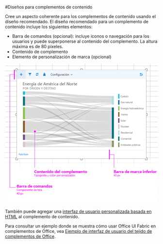 #Diseños para complementos de contenido

Cree un aspecto coherente para los complementos de contenido usando el diseño recomendado. El diseño recomendado para un complemento de contenido incluye los siguientes elementos: 

- Barra de comandos (opcional): incluye iconos o navegación para los usuarios y puede superponerse al contenido del complemento. La altura máxima es de 80 píxeles.
- Contenido de complemento
- Elemento de personalización de marca (opcional)

![Diseño de un complemento de contenido, contenido y una barra de comandos](../../../images/layouts_content_v0.02.png)

También puede agregar una [interfaz de usuario personalizada basada en HTML](ui-elements.md#custom-HTML-based-UI) al complemento de contenido.

Para consultar un ejemplo donde se muestra cómo usar Office UI Fabric en complementos de Office, vea [Ejemplo de interfaz de usuario del tejido de complementos de Office](https://github.com/OfficeDev/Office-Add-in-Fabric-UI-Sample).

<!-- Add sample template for content add-in and individual building blocks - Command Bar, Input, layout components. -->
